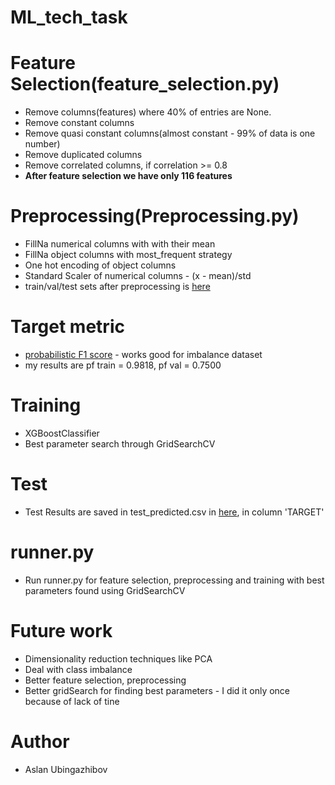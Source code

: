 # ML_tech_task
# Feature Selection(feature_selection.py)
- Remove columns(features) where 40% of entries are None. 
- Remove constant columns
- Remove quasi constant columns(almost constant - 99% of data is one number)
- Remove duplicated columns
- Remove correlated columns, if correlation >= 0.8
- **After feature selection we have only 116 features**
# Preprocessing(Preprocessing.py)
- FillNa numerical columns with with their mean
- FillNa object columns with most_frequent strategy
- One hot encoding of object columns
- Standard Scaler of numerical columns - (x - mean)/std
- train/val/test sets after preprocessing is [here](https://drive.google.com/drive/folders/1I_9fAZyag02Gy9SdFNVCelLDbyCMgaqO?usp=sharing)
# Target metric
- [probabilistic F1 score](https://aclanthology.org/2020.eval4nlp-1.9.pdf) - works good for imbalance dataset
- my results are pf train = 0.9818, pf val = 0.7500
# Training
- XGBoostClassifier
- Best parameter search through GridSearchCV
# Test
- Test Results are saved in test_predicted.csv in [here](https://drive.google.com/drive/folders/1I_9fAZyag02Gy9SdFNVCelLDbyCMgaqO?usp=sharing), in column 'TARGET'
# runner.py
- Run runner.py for feature selection, preprocessing and training with best parameters found using GridSearchCV
# Future work
- Dimensionality reduction techniques like PCA
- Deal with class imbalance
- Better feature selection, preprocessing
- Better gridSearch for finding best parameters - I did it only once because of lack of tine
 
# Author
- Aslan Ubingazhibov

